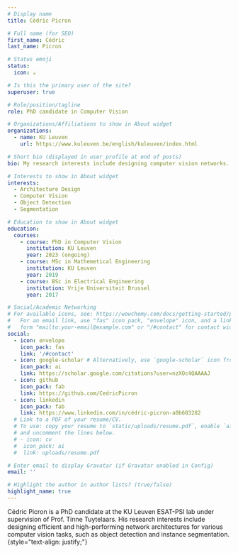 ```yaml
---
# Display name
title: Cédric Picron

# Full name (for SEO)
first_name: Cédric
last_name: Picron

# Status emoji
status:
  icon: ☕️

# Is this the primary user of the site?
superuser: true

# Role/position/tagline
role: PhD candidate in Computer Vision

# Organizations/Affiliations to show in About widget
organizations:
  - name: KU Leuven
    url: https://www.kuleuven.be/english/kuleuven/index.html

# Short bio (displayed in user profile at end of posts)
bio: My research interests include designing computer vision networks.

# Interests to show in About widget
interests:
  - Architecture Design
  - Computer Vision
  - Object Detection
  - Segmentation

# Education to show in About widget
education:
  courses:
    - course: PhD in Computer Vision
      institution: KU Leuven
      year: 2023 (ongoing)
    - course: MSc in Mathemetical Engineering
      institution: KU Leuven
      year: 2019
    - course: BSc in Electrical Engineering
      institution: Vrije Universiteit Brussel
      year: 2017

# Social/Academic Networking
# For available icons, see: https://wowchemy.com/docs/getting-started/page-builder/#icons
#   For an email link, use "fas" icon pack, "envelope" icon, and a link in the
#   form "mailto:your-email@example.com" or "/#contact" for contact widget.
social:
  - icon: envelope
    icon_pack: fas
    link: '/#contact'
  - icon: google-scholar # Alternatively, use `google-scholar` icon from `ai` icon pack
    icon_pack: ai
    link: https://scholar.google.com/citations?user=nzXOc4QAAAAJ
  - icon: github
    icon_pack: fab
    link: https://github.com/CedricPicron
  - icon: linkedin
    icon_pack: fab
    link: https://www.linkedin.com/in/cédric-picron-a0b603282
  # Link to a PDF of your resume/CV.
  # To use: copy your resume to `static/uploads/resume.pdf`, enable `ai` icons in `params.yaml`,
  # and uncomment the lines below.
  # - icon: cv
  #  icon_pack: ai
  #  link: uploads/resume.pdf

# Enter email to display Gravatar (if Gravatar enabled in Config)
email: ''

# Highlight the author in author lists? (true/false)
highlight_name: true
---
```


Cédric Picron is a PhD candidate at the KU Leuven ESAT-PSI lab under supervision of Prof. Tinne Tuytelaars. His research interests include designing efficient and high-performing network architectures for various computer vision tasks, such as object detection and instance segmentation.
{style="text-align: justify;"}
